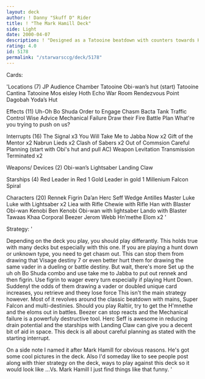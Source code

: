 ```yaml
---
layout: deck
author: ! Danny "Skuff D" Rider
title: ! "The Mark Hamill Deck"
side: Light
date: 2000-04-07
description: ! "Designed as a Tatooine beatdown with counters towards Hunt Down and Raltiir. Named after Mark Hamill because Monica Lewinsky was considered an indecent title."
rating: 4.0
id: 5178
permalink: "/starwarsccg/deck/5178"
---
```

Cards: 

'Locations (7)
JP Audience Chamber
Tatooine Obi-wan’s hut (start)
Tatooine Cantina
Tatooine Mos eisley
Hoth Echo War Room
Rendezvous Point
Dagobah Yoda’s Hut


Effects  (11)
Uh-Oh
Bo Shuda
Order to Engage
Chasm
Bacta Tank
Traffic Control
Wise Advice
Mechanical Failure
Draw their Fire
Battle Plan
What're you trying to push on us?

Interrupts  (16)
The Signal x3
You Will Take Me to Jabba Now x2
Gift of the Mentor x2
Nabrun Lieds x2
Clash of Sabers x2
Out of Commsion
Careful Planning (start with Obi's hut and pull AC)
Weapon Levitation
Transmission Terminated x2

Weapons/ Devices  (2)
Obi-wan’s Lightsaber
Landing Claw

Starships (4)
Red Leader in Red 1
Gold Leader in gold 1
Millenium Falcon
Spiral

Characters (20)
Rennek
Figrin Da’an
Herc Seff
Wedge Antilles
Master Luke
Luke with Lightsaber x2
Liea with Rifle
Chewie with Rifle
Han with Blaster
Obi-wan Kenobi
Ben Kenobi
Obi-wan with lightsaber
Lando with Blaster
Tawaas Khaa
Corporal Beezer
Jerom Webb
Hn’methe
Elom x2
'

Strategy: '

Depending on the deck you play, you should play differantly. This holds true with many decks but especially with this one. If you are playing a hunt down or unknown type, you need to get chasm out. This can stop them from drawing that Visage destiny 7 or even better hurt them for drawing the same vader in a dueling or battle destiny. But wait, there's more Set up the uh oh Bo Shuda combo and use take me to Jabba to put out rennek and then figrin. Use figrin to wager every turn especially if playing Hunt Down. Suddenyl the odds of them drawing a vader or doubled unique card increases, you retrieve and theey lose force
This isn't the main strategy however. Most of it revolves around the classic beatdown with mains, Super Falcon and multi-destinies.
Should you play Raltiir, try to get the H'mnethe and the eloms out in battles. Beezer can stop reacts and the Mechanical failure is a powerfuly destructive tool.
Herc Seff is awesome in reducing drain potential and the starships with Landing Claw can give you a decent bit of aid in space. This deck is all about careful planning as stated with the starting interrupt.

On a side note I named it after Mark Hamill for obvious reasons. He's got some cool pictures in the deck. Also I'd someday like to see people post along with thier strategy on the deck, ways to play against this deck so it would look like
...Vs. Mark Hamill
I just find things like that funny. '
